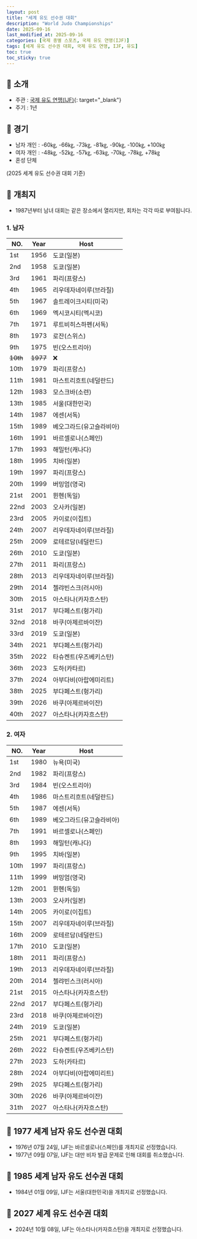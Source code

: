 ```yaml
---
layout: post
title: "세계 유도 선수권 대회"
description: "World Judo Championships"
date: 2025-09-16
last_modified_at: 2025-09-16
categories: [국제 종별 스포츠, 국제 유도 연맹(IJF)]
tags: [세계 유도 선수권 대회, 국제 유도 연맹, IJF, 유도]
toc: true
toc_sticky: true
---
```

## 📜 소개
* 주관 : [국제 유도 연맹(IJF)](https://www.ijf.org/){: target="_blank"}
* 주기 : 1년

## 📜 경기
* 남자 개인 : -60㎏, -66㎏, -73㎏, -81㎏, -90㎏, -100㎏, +100㎏
* 여자 개인 : -48㎏, -52㎏, -57㎏, -63㎏, -70㎏, -78㎏, +78㎏
* 혼성 단체

(2025 세계 유도 선수권 대회 기준)

## 📜 개최지
* 1987년부터 남녀 대회는 같은 장소에서 열리지만, 회차는 각각 따로 부여됩니다.

### 1. 남자

<html>
    <head>
        <meta charset="UTF-8">
    </head>
    <body>
        <table>
            <thead>
                <tr class="header-row">
                    <th class="col-no">NO.</th>
                    <th class="col-year">Year</th>
                    <th class="col-host">Host</th>
                </tr>
            </thead>
            <tbody>
                <tr>
                    <td>1st</td>
                    <td>1956</td>
                    <td>도쿄(일본)</td>
                </tr>
                <tr>
                    <td>2nd</td>
                    <td>1958</td>
                    <td>도쿄(일본)</td>
                </tr>
                <tr>
                    <td>3rd</td>
                    <td>1961</td>
                    <td>파리(프랑스)</td>
                </tr>
                <tr>
                    <td>4th</td>
                    <td>1965</td>
                    <td>리우데자네이루(브라질)</td>
                </tr>
                <tr>
                    <td>5th</td>
                    <td>1967</td>
                    <td>솔트레이크시티(미국)</td>
                </tr>
                <tr>
                    <td>6th</td>
                    <td>1969</td>
                    <td>멕시코시티(멕시코)</td>
                </tr>
                <tr>
                    <td>7th</td>
                    <td>1971</td>
                    <td>루트비히스하펜(서독)</td>
                </tr>
                <tr>
                    <td>8th</td>
                    <td>1973</td>
                    <td>로잔(스위스)</td>
                </tr>
                <tr>
                    <td>9th</td>
                    <td>1975</td>
                    <td>빈(오스트리아)</td>
                </tr>
                <tr>
                    <td><del>10th</del></td>
                    <td><del>1977</del></td>
                    <td>❌</td>
                </tr>
                <tr>
                    <td>10th</td>
                    <td>1979</td>
                    <td>파리(프랑스)</td>
                </tr>
                <tr>
                    <td>11th</td>
                    <td>1981</td>
                    <td>마스트리흐트(네덜란드)</td>
                </tr>
                <tr>
                    <td>12th</td>
                    <td>1983</td>
                    <td>모스크바(소련)</td>
                </tr>
                <tr class="korea-host-bg">
                    <td><span class="korea-host">13th</span></td>
                    <td><span class="korea-host">1985</span></td>
                    <td><span class="korea-host">서울(대한민국)</span></td>
                </tr>
                <tr>
                    <td>14th</td>
                    <td>1987</td>
                    <td>에센(서독)</td>
                </tr>
                <tr>
                    <td>15th</td>
                    <td>1989</td>
                    <td>베오그라드(유고슬라비아)</td>
                </tr>
                <tr>
                    <td>16th</td>
                    <td>1991</td>
                    <td>바르셀로나(스페인)</td>
                </tr>
                <tr>
                    <td>17th</td>
                    <td>1993</td>
                    <td>해밀턴(캐나다)</td>
                </tr>
                <tr>
                    <td>18th</td>
                    <td>1995</td>
                    <td>치바(일본)</td>
                </tr>
                <tr>
                    <td>19th</td>
                    <td>1997</td>
                    <td>파리(프랑스)</td>
                </tr>
                <tr>
                    <td>20th</td>
                    <td>1999</td>
                    <td>버밍엄(영국)</td>
                </tr>
                <tr>
                    <td>21st</td>
                    <td>2001</td>
                    <td>뮌헨(독일)</td>
                </tr>
                <tr>
                    <td>22nd</td>
                    <td>2003</td>
                    <td>오사카(일본)</td>
                </tr>
                <tr>
                    <td>23rd</td>
                    <td>2005</td>
                    <td>카이로(이집트)</td>
                </tr>
                <tr>
                    <td>24th</td>
                    <td>2007</td>
                    <td>리우데자네이루(브라질)</td>
                </tr>
                <tr>
                    <td>25th</td>
                    <td>2009</td>
                    <td>로테르담(네덜란드)</td>
                </tr>
                <tr>
                    <td>26th</td>
                    <td>2010</td>
                    <td>도쿄(일본)</td>
                </tr>
                <tr>
                    <td>27th</td>
                    <td>2011</td>
                    <td>파리(프랑스)</td>
                </tr>
                <tr>
                    <td>28th</td>
                    <td>2013</td>
                    <td>리우데자네이루(브라질)</td>
                </tr>
                <tr>
                    <td>29th</td>
                    <td>2014</td>
                    <td>첼랴빈스크(러시아)</td>
                </tr>
                <tr>
                    <td>30th</td>
                    <td>2015</td>
                    <td>아스타나(카자흐스탄)</td>
                </tr>
                <tr>
                    <td>31st</td>
                    <td>2017</td>
                    <td>부다페스트(헝가리)</td>
                </tr>
                <tr>
                    <td>32nd</td>
                    <td>2018</td>
                    <td>바쿠(아제르바이잔)</td>
                </tr>
                <tr>
                    <td>33rd</td>
                    <td>2019</td>
                    <td>도쿄(일본)</td>
                </tr>
                <tr>
                    <td>34th</td>
                    <td>2021</td>
                    <td>부다페스트(헝가리)</td>
                </tr>
                <tr>
                    <td>35th</td>
                    <td>2022</td>
                    <td>타슈켄트(우즈베키스탄)</td>
                </tr>
                <tr>
                    <td>36th</td>
                    <td>2023</td>
                    <td>도하(카타르)</td>
                </tr>
                <tr>
                    <td>37th</td>
                    <td>2024</td>
                    <td>아부다비(아랍에미리트)</td>
                </tr>
                <tr>
                    <td>38th</td>
                    <td>2025</td>
                    <td>부다페스트(헝가리)</td>
                </tr>
                <tr>
                    <td>39th</td>
                    <td>2026</td>
                    <td>바쿠(아제르바이잔)</td>
                </tr>
                <tr>
                    <td>40th</td>
                    <td>2027</td>
                    <td>아스타나(카자흐스탄)</td>
                </tr>
            </tbody>
        </table>
    </body>
</html>

### 2. 여자

<html>
    <head>
        <meta charset="UTF-8">
    </head>
    <body>
        <table>
            <thead>
                <tr class="header-row">
                    <th class="col-no">NO.</th>
                    <th class="col-year">Year</th>
                    <th class="col-host">Host</th>
                </tr>
            </thead>
            <tbody>
                <tr>
                    <td>1st</td>
                    <td>1980</td>
                    <td>뉴욕(미국)</td>
                </tr>
                <tr>
                    <td>2nd</td>
                    <td>1982</td>
                    <td>파리(프랑스)</td>
                </tr>
                <tr>
                    <td>3rd</td>
                    <td>1984</td>
                    <td>빈(오스트리아)</td>
                </tr>
                <tr>
                    <td>4th</td>
                    <td>1986</td>
                    <td>마스트리흐트(네덜란드)</td>
                </tr>
                <tr>
                    <td>5th</td>
                    <td>1987</td>
                    <td>에센(서독)</td>
                </tr>
                <tr>
                    <td>6th</td>
                    <td>1989</td>
                    <td>베오그라드(유고슬라비아)</td>
                </tr>
                <tr>
                    <td>7th</td>
                    <td>1991</td>
                    <td>바르셀로나(스페인)</td>
                </tr>
                <tr>
                    <td>8th</td>
                    <td>1993</td>
                    <td>해밀턴(캐나다)</td>
                </tr>
                <tr>
                    <td>9th</td>
                    <td>1995</td>
                    <td>치바(일본)</td>
                </tr>
                <tr>
                    <td>10th</td>
                    <td>1997</td>
                    <td>파리(프랑스)</td>
                </tr>
                <tr>
                    <td>11th</td>
                    <td>1999</td>
                    <td>버밍엄(영국)</td>
                </tr>
                <tr>
                    <td>12th</td>
                    <td>2001</td>
                    <td>뮌헨(독일)</td>
                </tr>
                <tr>
                    <td>13th</td>
                    <td>2003</td>
                    <td>오사카(일본)</td>
                </tr>
                <tr>
                    <td>14th</td>
                    <td>2005</td>
                    <td>카이로(이집트)</td>
                </tr>
                <tr>
                    <td>15th</td>
                    <td>2007</td>
                    <td>리우데자네이루(브라질)</td>
                </tr>
                <tr>
                    <td>16th</td>
                    <td>2009</td>
                    <td>로테르담(네덜란드)</td>
                </tr>
                <tr>
                    <td>17th</td>
                    <td>2010</td>
                    <td>도쿄(일본)</td>
                </tr>
                <tr>
                    <td>18th</td>
                    <td>2011</td>
                    <td>파리(프랑스)</td>
                </tr>
                <tr>
                    <td>19th</td>
                    <td>2013</td>
                    <td>리우데자네이루(브라질)</td>
                </tr>
                <tr>
                    <td>20th</td>
                    <td>2014</td>
                    <td>첼랴빈스크(러시아)</td>
                </tr>
                <tr>
                    <td>21st</td>
                    <td>2015</td>
                    <td>아스타나(카자흐스탄)</td>
                </tr>
                <tr>
                    <td>22nd</td>
                    <td>2017</td>
                    <td>부다페스트(헝가리)</td>
                </tr>
                <tr>
                    <td>23rd</td>
                    <td>2018</td>
                    <td>바쿠(아제르바이잔)</td>
                </tr>
                <tr>
                    <td>24th</td>
                    <td>2019</td>
                    <td>도쿄(일본)</td>
                </tr>
                <tr>
                    <td>25th</td>
                    <td>2021</td>
                    <td>부다페스트(헝가리)</td>
                </tr>
                <tr>
                    <td>26th</td>
                    <td>2022</td>
                    <td>타슈켄트(우즈베키스탄)</td>
                </tr>
                <tr>
                    <td>27th</td>
                    <td>2023</td>
                    <td>도하(카타르)</td>
                </tr>
                <tr>
                    <td>28th</td>
                    <td>2024</td>
                    <td>아부다비(아랍에미리트)</td>
                </tr>
                <tr>
                    <td>29th</td>
                    <td>2025</td>
                    <td>부다페스트(헝가리)</td>
                </tr>
                <tr>
                    <td>30th</td>
                    <td>2026</td>
                    <td>바쿠(아제르바이잔)</td>
                </tr>
                <tr>
                    <td>31th</td>
                    <td>2027</td>
                    <td>아스타나(카자흐스탄)</td>
                </tr>
            </tbody>
        </table>
    </body>
</html>

## 📜 1977 세계 남자 유도 선수권 대회
* 1976년 07월 24일, IJF는 바르셀로나(스페인)를 개최지로 선정했습니다.
* 1977년 09월 07일, IJF는 대만 비자 발급 문제로 인해 대회를 취소했습니다.

## 📜 1985 세계 남자 유도 선수권 대회
* 1984년 01월 09일, IJF는 <span class="korea-host">서울(대한민국)</span>을 개최지로 선정했습니다.

## 📜 2027 세계 유도 선수권 대회
* 2024년 10월 08일, IJF는 <span class="foreign-host">아스타나(카자흐스탄)</span>을 개최지로 선정했습니다.
